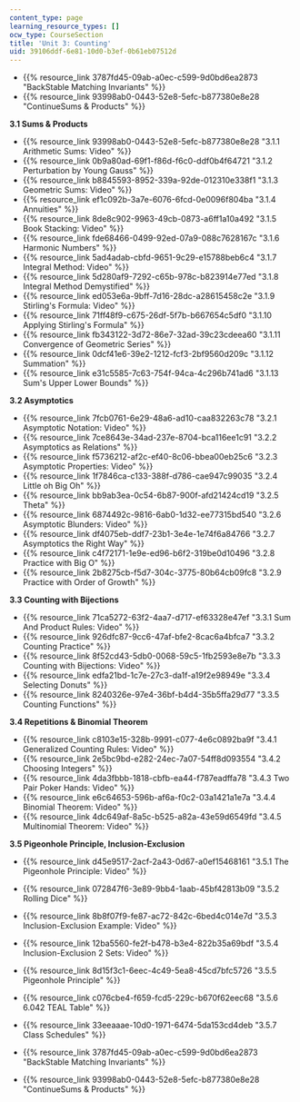```yaml
---
content_type: page
learning_resource_types: []
ocw_type: CourseSection
title: 'Unit 3: Counting'
uid: 39106ddf-6e81-10d0-b3ef-0b61eb07512d
---
```


*   {{% resource_link 3787fd45-09ab-a0ec-c599-9d0bd6ea2873 "BackStable Matching Invariants" %}}
*   {{% resource_link 93998ab0-0443-52e8-5efc-b877380e8e28 "ContinueSums & Products" %}}

**3.1 Sums & Products**

*   {{% resource_link 93998ab0-0443-52e8-5efc-b877380e8e28 "3.1.1 Arithmetic Sums: Video" %}}
*   {{% resource_link 0b9a80ad-69f1-f86d-f6c0-ddf0b4f64721 "3.1.2 Perturbation by Young Gauss" %}}
*   {{% resource_link b8845593-8952-339a-92de-012310e338f1 "3.1.3 Geometric Sums: Video" %}}
*   {{% resource_link ef1c092b-3a7e-6076-6fcd-0e0096f804ba "3.1.4 Annuities" %}}
*   {{% resource_link 8de8c902-9963-49cb-0873-a6ff1a10a492 "3.1.5 Book Stacking: Video" %}}
*   {{% resource_link fde68466-0499-92ed-07a9-088c7628167c "3.1.6 Harmonic Numbers" %}}
*   {{% resource_link 5ad4adab-cbfd-9651-9c29-e15788beb6c4 "3.1.7 Integral Method: Video" %}}
*   {{% resource_link 5d280af9-7292-c65b-978c-b823914e77ed "3.1.8 Integral Method Demystified" %}}
*   {{% resource_link ed053e6a-9bff-7d16-28dc-a28615458c2e "3.1.9 Stirling's Formula: Video" %}}
*   {{% resource_link 71ff48f9-c675-26df-5f7b-b667654c5df0 "3.1.10 Applying Stirling's Formula" %}}
*   {{% resource_link fb343122-3d72-86e7-32ad-39c23cdeea60 "3.1.11 Convergence of Geometric Series" %}}
*   {{% resource_link 0dcf41e6-39e2-1212-fcf3-2bf9560d209c "3.1.12 Summation" %}}
*   {{% resource_link e31c5585-7c63-754f-94ca-4c296b741ad6 "3.1.13 Sum's Upper Lower Bounds" %}}

**3.2 Asymptotics**

*   {{% resource_link 7fcb0761-6e29-48a6-ad10-caa832263c78 "3.2.1 Asymptotic Notation: Video" %}}
*   {{% resource_link 7ce8643e-34ad-237e-8704-bca116ee1c91 "3.2.2 Asymptotics as Relations" %}}
*   {{% resource_link f5736212-af2c-ef40-8c06-bbea00eb25c6 "3.2.3 Asymptotic Properties: Video" %}}
*   {{% resource_link 1f7846ca-c133-388f-d786-cae947c99035 "3.2.4 Little oh Big Oh" %}}
*   {{% resource_link bb9ab3ea-0c54-6b87-900f-afd21424cd19 "3.2.5 Theta" %}}
*   {{% resource_link 6874492c-9816-6ab0-1d32-ee77315bd540 "3.2.6 Asymptotic Blunders: Video" %}}
*   {{% resource_link df4075eb-ddf7-23b1-3e4e-1e74f6a84766 "3.2.7 Asymptotics the Right Way" %}}
*   {{% resource_link c4f72171-1e9e-ed96-b6f2-319be0d10496 "3.2.8 Practice with Big O" %}}
*   {{% resource_link 2b8275cb-f5d7-304c-3775-80b64cb09fc8 "3.2.9 Practice with Order of Growth" %}}

**3.3 Counting with Bijections**

*   {{% resource_link 71ca5272-63f2-4aa7-d717-ef63328e47ef "3.3.1 Sum And Product Rules: Video" %}}
*   {{% resource_link 926dfc87-9cc6-47af-bfe2-8cac6a4bfca7 "3.3.2 Counting Practice" %}}
*   {{% resource_link 8f52cd43-5db0-0068-59c5-1fb2593e8e7b "3.3.3 Counting with Bijections: Video" %}}
*   {{% resource_link edfa21bd-1c7e-27c3-da1f-a19f2e98949e "3.3.4 Selecting Donuts" %}}
*   {{% resource_link 8240326e-97e4-36bf-b4d4-35b5ffa29d77 "3.3.5 Counting Functions" %}}

**3.4 Repetitions & Binomial Theorem**

*   {{% resource_link c8103e15-328b-9991-c077-4e6c0892ba9f "3.4.1 Generalized Counting Rules: Video" %}}
*   {{% resource_link 2e5bc9bd-e282-24ec-7a07-54ff8d093554 "3.4.2 Choosing Integers" %}}
*   {{% resource_link 4da3fbbb-1818-cbfb-ea44-f787eadffa78 "3.4.3 Two Pair Poker Hands: Video" %}}
*   {{% resource_link e6c64653-596b-af6a-f0c2-03a1421a1e7a "3.4.4 Binomial Theorem: Video" %}}
*   {{% resource_link 4dc649af-8a5c-b525-a82a-43e59d6549fd "3.4.5 Multinomial Theorem: Video" %}}

**3.5 Pigeonhole Principle, Inclusion-Exclusion**

*   {{% resource_link d45e9517-2acf-2a43-0d67-a0ef15468161 "3.5.1 The Pigeonhole Principle: Video" %}}
*   {{% resource_link 072847f6-3e89-9bb4-1aab-45bf42813b09 "3.5.2 Rolling Dice" %}}
*   {{% resource_link 8b8f07f9-fe87-ac72-842c-6bed4c014e7d "3.5.3 Inclusion-Exclusion Example: Video" %}}
*   {{% resource_link 12ba5560-fe2f-b478-b3e4-822b35a69bdf "3.5.4 Inclusion-Exclusion 2 Sets: Video" %}}
*   {{% resource_link 8d15f3c1-6eec-4c49-5ea8-45cd7bfc5726 "3.5.5 Pigeonhole Principle" %}}
*   {{% resource_link c076cbe4-f659-fcd5-229c-b670f62eec68 "3.5.6 6.042 TEAL Table" %}}
*   {{% resource_link 33eeaaae-10d0-1971-6474-5da153cd4deb "3.5.7 Class Schedules" %}}

*   {{% resource_link 3787fd45-09ab-a0ec-c599-9d0bd6ea2873 "BackStable Matching Invariants" %}}
*   {{% resource_link 93998ab0-0443-52e8-5efc-b877380e8e28 "ContinueSums & Products" %}}